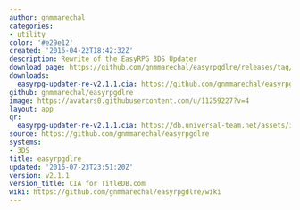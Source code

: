 ```yaml
---
author: gnmmarechal
categories:
- utility
color: '#e29e12'
created: '2016-04-22T18:42:32Z'
description: Rewrite of the EasyRPG 3DS Updater
download_page: https://github.com/gnmmarechal/easyrpgdlre/releases/tag/v2.1.1
downloads:
  easyrpg-updater-re-v2.1.1.cia: https://github.com/gnmmarechal/easyrpgdlre/releases/download/v2.1.1/easyrpg-updater-re-v2.1.1.cia
github: gnmmarechal/easyrpgdlre
image: https://avatars0.githubusercontent.com/u/11259227?v=4
layout: app
qr:
  easyrpg-updater-re-v2.1.1.cia: https://db.universal-team.net/assets/images/qr/easyrpg-updater-re-v2.1.1.cia.png
source: https://github.com/gnmmarechal/easyrpgdlre
systems:
- 3DS
title: easyrpgdlre
updated: '2016-07-23T23:51:20Z'
version: v2.1.1
version_title: CIA for TitleDB.com
wiki: https://github.com/gnmmarechal/easyrpgdlre/wiki
---
```

